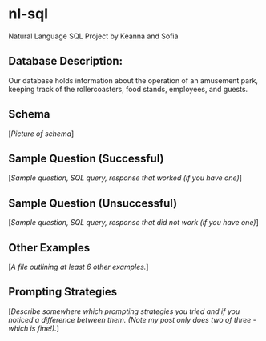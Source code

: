 # nl-sql
Natural Language SQL Project by Keanna and Sofia

## Database Description:
Our database holds information about the operation of an amusement park, keeping track of the rollercoasters, food stands, employees, and guests.

## Schema
[*Picture of schema*]

## Sample Question (Successful)
[*Sample question, SQL query, response that worked (if you have one)*]

## Sample Question (Unsuccessful)
[*Sample question, SQL query, response that did not work (if you have one)*]

## Other Examples
[*A file outlining at least 6 other examples.*]

## Prompting Strategies
[*Describe somewhere which prompting strategies you tried and if you noticed a difference between them. (Note my post only does two of three - which is fine!).*]

